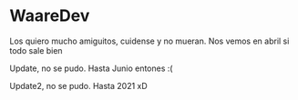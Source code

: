 # WaareDev
 
Los quiero mucho amiguitos, cuidense y no mueran. Nos vemos en abril si todo sale bien

Update, no se pudo. Hasta Junio entones :(

Update2, no se pudo. Hasta 2021 xD
